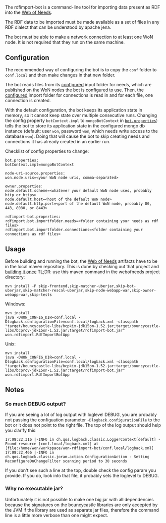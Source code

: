 The rdfimport-bot is a command-line tool for importing data present as RDF into the [Web of Needs](https://github.com/researchstudio-sat/webofneeds/).

The RDF data to be imported must be made available as a set of files in any RDF dialect that can be understood by apache jena.

The bot must be able to make a network connection to at least one WoN node. It is not required that they run on the same machine.

## Configuration
The recommended way of configuring the bot is to copy the `conf` folder to `conf.local` and then make changes in that new folder.

The bot reads files from its [configured](conf/rdfimport-bot.properties) input folder for needs, which are published on the WoN nodes the bot is [configured to use](conf/node-uri-source.properties). Then, the [configured](conf/rdfimport-bot.properties) import folder for connections is read in and for each file, one connection is created. 

With the default configuration, the bot keeps its application state in memory, so it cannot keep state over multiple consecutive runs. Changing the config property `botContext.impl` to `mongoBotContext` in [`bot.properties`](conf/bot.properties)) tells the bot to store its application state in the configured mongo db instance (default: user `won`, password `won`, which needs write access to the database `won`). Doing that will cause the bot to skip creating needs and connections it has already created in an earlier run. 



Checklist of config properties to change:
``` 
bot.properties: 
botContext.impl=mongoBotContext

node-uri-source.properties:
won.node.uris=<your WoN node uris, comma-separated>

owner.properties:
node.default.scheme=<whatever your default WoN node uses, probably http or https>
node.default.host=<host of the default WoN node>
node.default.http.port=<port of the default WoN node, probably 80, 443, 8080, or 8443>

rdfimport-bot.properties:
rdfimport.bot.importfolder.needs=<folder containing your needs as rdf files>
rdfimport.bot.importfolder.connections=<folder containing your connections as rdf files>

```



## Usage

Before building and running the bot, the [Web of Needs](https://github.com/researchstudio-sat/webofneeds/) artifacts have to be in the local maven repository. This is done by checking out that project and [building it once](https://github.com/researchstudio-sat/webofneeds/blob/master/documentation/building-with-maven.md) TL;DR: use this maven command in the webofneeds project directory:
```
mvn install -P skip-frontend,skip-matcher-uberjar,skip-bot-uberjar,skip-matcher-rescal-uberjar,skip-node-webapp-war,skip-owner-webapp-war,skip-tests
``` 

Windows:
```
mvn install 
java -DWON_CONFIG_DIR=conf.local -Dlogback.configurationFile=conf.local/logback.xml -classpath "target/bouncycastle-libs/bcpkix-jdk15on-1.52.jar;target/bouncycastle-libs/bcprov-jdk15on-1.52.jar;target/rdfimport-bot.jar" won.rdfimport.RdfImportBotApp 
```

Unix:
```
mvn install 
java -DWON_CONFIG_DIR=conf.local -Dlogback.configurationFile=conf.local/logback.xml -classpath "target/bouncycastle-libs/bcpkix-jdk15on-1.52.jar:target/bouncycastle-libs/bcprov-jdk15on-1.52.jar:target/rdfimport-bot.jar" won.rdfimport.RdfImportBotApp 
```



## Notes
### So much DEBUG output?
If you are seeing a lot of log output with loglevel DEBUG, you are probably not passing the configuation parameter `-Dlogback.configurationFile` to the bot or it does not point to the right file. 
The top of the log output should help you clarify this:
```
17:08:22,316 |-INFO in ch.qos.logback.classic.LoggerContext[default] - Found resource [conf.local/logback.xml] at [file:/home/won/workspace/won-rdfimport-bot/conf.local/logback.xml]
17:08:22,466 |-INFO in ch.qos.logback.classic.joran.action.ConfigurationAction - Setting ReconfigureOnChangeFilter scanning period to 30 seconds
```
If you don't see such a line at the top, double check the config param you provide. If you do, look into that file, it probably sets the loglevel to DEBUG.


### Why no executable jar?
Unfortunately it is not possible to make one big jar with all dependencies because the signatures on the bouncycastle libraries are only accepted by the JVM if the library are used as separate jar files, therefore the command line is a little more verbose than one might expect. 


